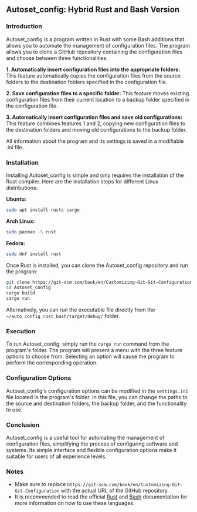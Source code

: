## Autoset_config: Hybrid Rust and Bash Version

### Introduction

Autoset_config is a program written in Rust with some Bash additions that allows you to automate the management of configuration files. The program allows you to clone a GitHub repository containing the configuration files and choose between three functionalities:

**1. Automatically insert configuration files into the appropriate folders:** This feature automatically copies the configuration files from the source folders to the destination folders specified in the configuration file.

**2. Save configuration files to a specific folder:** This feature moves existing configuration files from their current location to a backup folder specified in the configuration file.

**3. Automatically insert configuration files and save old configurations:** This feature combines features 1 and 2, copying new configuration files to the destination folders and moving old configurations to the backup folder.

All information about the program and its settings is saved in a modifiable .ini file.

### Installation

Installing Autoset_config is simple and only requires the installation of the Rust compiler. Here are the installation steps for different Linux distributions:

**Ubuntu:**

```bash
sudo apt install rustc cargo
```

**Arch Linux:**

```bash
sudo pacman -S rust
```

**Fedora:**

```bash
sudo dnf install rust
```

Once Rust is installed, you can clone the Autoset_config repository and run the program:

```bash
git clone https://git-scm.com/book/en/Customizing-Git-Git-Configuration
cd Autoset_config
cargo build
cargo run
```

Alternatively, you can run the executable file directly from the `~/auto_config_rust_bash/target/debug/` folder.

### Execution

To run Autoset_config, simply run the `cargo run` command from the program's folder. The program will present a menu with the three feature options to choose from. Selecting an option will cause the program to perform the corresponding operation.

### Configuration Options

Autoset_config's configuration options can be modified in the `settings.ini` file located in the program's folder. In this file, you can change the paths to the source and destination folders, the backup folder, and the functionality to use.

### Conclusion

Autoset_config is a useful tool for automating the management of configuration files, simplifying the process of configuring software and systems. Its simple interface and flexible configuration options make it suitable for users of all experience levels.

### Notes

* Make sure to replace `https://git-scm.com/book/en/Customizing-Git-Git-Configuration` with the actual URL of the GitHub repository.
* It is recommended to read the official [Rust](https://doc.rust-lang.org/stable/) and [Bash](https://www.gnu.org/software/bash/man/html/index.html)
 documentation for more information on how to use these languages.

